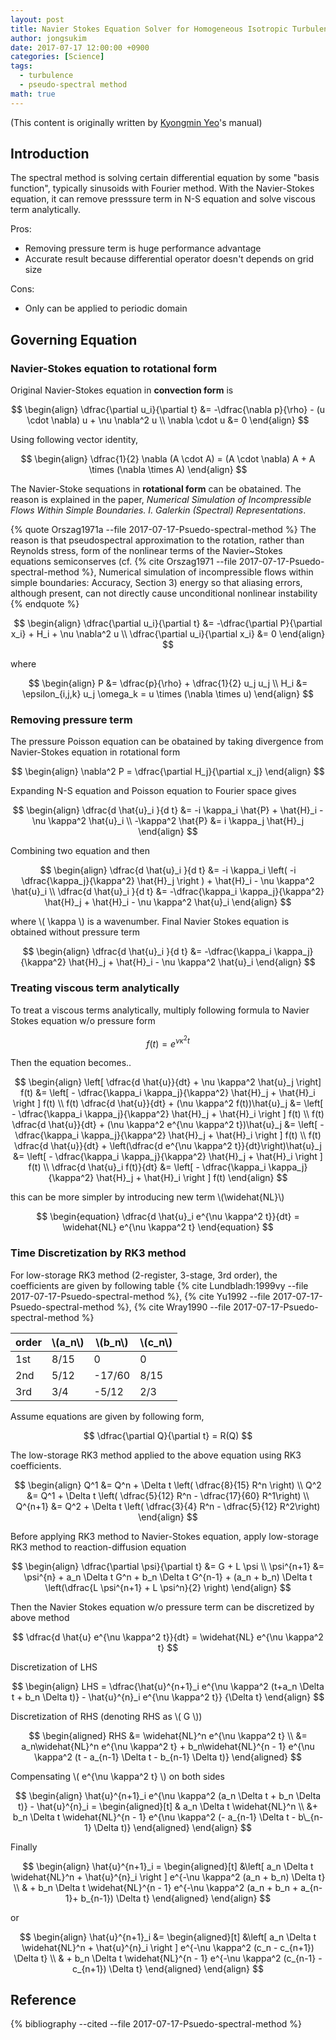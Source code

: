 ```yaml
---
layout: post
title: Navier Stokes Equation Solver for Homogeneous Isotropic Turbulence
author: jongsukim
date: 2017-07-17 12:00:00 +0900
categories: [Science]
tags:
  - turbulence
  - pseudo-spectral method
math: true
---
```


(This content is originally written by [Kyongmin Yeo](https://scholar.google.com/citations?user=8fMRupoAAAAJ&hl)'s manual)

## Introduction

The spectral method is solving certain differential equation by some "basis function", typically sinusoids with Fourier method.
With the Navier-Stokes equation, it can remove presssure term in N-S equation and solve viscous term analytically.

Pros:
  * Removing pressure term is huge performance advantage
  * Accurate result because differential operator doesn't depends on grid size

Cons:
  * Only can be applied to periodic domain

## Governing Equation

### Navier-Stokes equation to rotational form
Original Navier-Stokes equation in **convection form** is

$$
\begin{align}
\dfrac{\partial u_i}{\partial t} &= -\dfrac{\nabla p}{\rho} - (u \cdot \nabla) u + \nu \nabla^2 u \\
\nabla \cdot u &= 0
\end{align}
$$

Using following vector identity,

$$
\begin{align}
\dfrac{1}{2} \nabla (A \cdot A) = (A \cdot \nabla) A + A \times (\nabla \times A)
\end{align}
$$

The Navier-Stoke sequations in **rotational form** can be obatained.
The reason is explained in the paper, *Numerical Simulation of Incompressible Flows Within Simple Boundaries. I. Galerkin (Spectral) Representations*.

{% quote Orszag1971a --file 2017-07-17-Psuedo-spectral-method %}
The reason is that pseudospectral approximation to the rotation, rather than Reynolds stress, form of the nonlinear terms of the Navier~Stokes equations semiconserves (cf. {% cite Orszag1971 --file 2017-07-17-Psuedo-spectral-method %}, Numerical simulation of incompressible flows within simple boundaries: Accuracy, Section 3) energy so that aliasing errors, although present, can not directly cause unconditional nonlinear instability
{% endquote %}

$$
\begin{align}
\dfrac{\partial u_i}{\partial t} &= -\dfrac{\partial P}{\partial x_i} + H_i + \nu \nabla^2 u \\
\dfrac{\partial u_i}{\partial x_i} &= 0
\end{align}
$$

where

$$
\begin{align}
P &= \dfrac{p}{\rho} + \dfrac{1}{2} u_j u_j \\
H_i &= \epsilon_{i,j,k} u_j \omega_k = u \times (\nabla \times u)
\end{align}
$$

### Removing pressure term

The pressure Poisson equation can be obatained by taking divergence from Navier-Stokes equation in rotational form

$$
\begin{align}
\nabla^2 P = \dfrac{\partial H_j}{\partial x_j}
\end{align}
$$

Expanding N-S equation and Poisson equation to Fourier space gives

$$
\begin{align}
\dfrac{d \hat{u}_i }{d t} &= -i \kappa_i \hat{P} + \hat{H}_i - \nu \kappa^2 \hat{u}_i \\
-\kappa^2 \hat{P} &= i \kappa_j \hat{H}_j
\end{align}
$$

Combining two equation and then

$$
\begin{align}
\dfrac{d \hat{u}_i }{d t} &= -i \kappa_i \left( -i \dfrac{\kappa_j}{\kappa^2} \hat{H}_j \right ) + \hat{H}_i - \nu \kappa^2 \hat{u}_i \\
\dfrac{d \hat{u}_i }{d t} &= -\dfrac{\kappa_i \kappa_j}{\kappa^2} \hat{H}_j + \hat{H}_i - \nu \kappa^2 \hat{u}_i
\end{align}
$$

where \\( \kappa \\) is a wavenumber. Final Navier Stokes equation is obtained without pressure term

$$
\begin{align}
\dfrac{d \hat{u}_i }{d t} &= -\dfrac{\kappa_i \kappa_j}{\kappa^2} \hat{H}_j + \hat{H}_i - \nu \kappa^2 \hat{u}_i
\end{align}
$$

### Treating viscous term analytically

To treat a viscous terms analytically, multiply following formula to Navier Stokes equation w/o pressure form

$$
f(t) = e^{\nu \kappa^2 t}
$$

Then the equation becomes..

$$
\begin{align}
\left[ \dfrac{d \hat{u}}{dt} + \nu \kappa^2 \hat{u}_j \right] f(t) &= \left[ - \dfrac{\kappa_i \kappa_j}{\kappa^2} \hat{H}_j + \hat{H}_i \right ] f(t) \\
f(t) \dfrac{d \hat{u}}{dt} + (\nu \kappa^2 f(t))\hat{u}_j &= \left[ - \dfrac{\kappa_i \kappa_j}{\kappa^2} \hat{H}_j + \hat{H}_i \right ] f(t) \\
f(t) \dfrac{d \hat{u}}{dt} + (\nu \kappa^2 e^{\nu \kappa^2 t})\hat{u}_j  &= \left[ - \dfrac{\kappa_i \kappa_j}{\kappa^2} \hat{H}_j + \hat{H}_i \right ] f(t) \\
f(t) \dfrac{d \hat{u}}{dt} + \left(\dfrac{d e^{\nu \kappa^2 t}}{dt}\right)\hat{u}_j  &= \left[ - \dfrac{\kappa_i \kappa_j}{\kappa^2} \hat{H}_j + \hat{H}_i \right ] f(t) \\
\dfrac{d \hat{u}_i f(t)}{dt} &= \left[ - \dfrac{\kappa_i \kappa_j}{\kappa^2} \hat{H}_j + \hat{H}_i \right ] f(t)
\end{align}
$$

this can be more simpler by introducing new term \\(\widehat{NL}\\)

$$
\begin{equation}
\dfrac{d \hat{u}_i e^{\nu \kappa^2 t}}{dt} = \widehat{NL} e^{\nu \kappa^2 t}
\end{equation}
$$

### Time Discretization by RK3 method

For low-storage RK3 method (2-register, 3-stage, 3rd order), the coefficients are given by following table
{% cite Lundbladh:1999vy --file 2017-07-17-Psuedo-spectral-method %}, {% cite Yu1992  --file 2017-07-17-Psuedo-spectral-method  %}, {% cite Wray1990 --file 2017-07-17-Psuedo-spectral-method %}


| order   | \\(a_n\\) | \\(b_n\\) | \\(c_n\\) |
|---------|-----------|-----------|-----------|
| 1st     | 8/15      |  0        | 0         |
| 2nd     | 5/12      |-17/60     |8/15       |
| 3rd     | 3/4       |-5/12      |2/3        |


Assume equations are given by following form,

$$
\dfrac{\partial Q}{\partial t} = R(Q)
$$

The low-storage RK3 method applied to the above equation using RK3 coefficients.

$$
\begin{align}
Q^1 &= Q^n + \Delta t \left( \dfrac{8}{15} R^n \right)  \\
Q^2 &= Q^1 + \Delta t \left( \dfrac{5}{12} R^n  - \dfrac{17}{60} R^1\right) \\
Q^{n+1} &= Q^2 + \Delta t \left( \dfrac{3}{4} R^n  - \dfrac{5}{12} R^2\right)
\end{align}
$$

Before applying RK3 method to Navier-Stokes equation, apply low-storage RK3 method to reaction-diffusion equation

$$
\begin{align}
\dfrac{\partial \psi}{\partial t} &= G + L \psi \\
\psi^{n+1} &= \psi^{n}  + a_n \Delta t G^n + b_n \Delta t G^{n-1} + (a_n + b_n) \Delta t \left(\dfrac{L \psi^{n+1} + L \psi^n}{2} \right)
\end{align}
$$

Then the Navier Stokes equation w/o pressure term can be discretized by above method

$$
  \dfrac{d \hat{u} e^{\nu \kappa^2 t}}{dt} = \widehat{NL} e^{\nu \kappa^2 t}
$$

Discretization of LHS

$$
\begin{align}
LHS = \dfrac{\hat{u}^{n+1}_i e^{\nu \kappa^2 (t+a_n \Delta t + b_n \Delta t)} - \hat{u}^{n}_i e^{\nu \kappa^2 t}} {\Delta t}
\end{align}
$$

Discretization of RHS  (denoting RHS as \\( G \\))

$$
\begin{aligned}
RHS &= \widehat{NL}^n e^{\nu \kappa^2 t} \\
&= a_n\widehat{NL}^n e^{\nu \kappa^2 t} + b_n\widehat{NL}^{n - 1} e^{\nu \kappa^2 (t - a_{n-1} \Delta t - b_{n-1} \Delta t)}
\end{aligned}
$$

Compensating \\( e^{\nu \kappa^2 t} \\) on both sides

$$
\begin{align}
  \hat{u}^{n+1}_i e^{\nu \kappa^2 (a_n \Delta t + b_n \Delta t)} - \hat{u}^{n}_i =
    \begin{aligned}[t]
    & a_n \Delta t \widehat{NL}^n \\
    &+ b_n \Delta t \widehat{NL}^{n - 1} e^{\nu \kappa^2 (- a_{n-1} \Delta t - b\_{n-1} \Delta t)}
  \end{aligned}
\end{align}
$$

Finally

$$
\begin{align}
\hat{u}^{n+1}_i =
  \begin{aligned}[t]
  &\left[ a_n \Delta t \widehat{NL}^n + \hat{u}^{n}_i \right ] e^{-\nu \kappa^2 (a_n + b_n) \Delta t} \\
  & + b_n \Delta t \widehat{NL}^{n - 1} e^{-\nu \kappa^2 (a_n + b_n + a_{n-1}+ b_{n-1}) \Delta t}
  \end{aligned}
\end{align}
$$

or

$$
\begin{align}
\hat{u}^{n+1}_i &=
  \begin{aligned}[t]
  &\left[ a_n \Delta t \widehat{NL}^n + \hat{u}^{n}_i \right ] e^{-\nu \kappa^2 (c_n - c_{n+1}) \Delta t} \\
  & + b_n \Delta t \widehat{NL}^{n - 1} e^{-\nu \kappa^2 (c_{n-1} - c_{n+1}) \Delta t}
  \end{aligned}
\end{align}
$$

## Reference

{% bibliography --cited --file 2017-07-17-Psuedo-spectral-method %}
